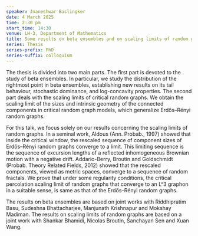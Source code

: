 ```yaml
---
speaker: Jnaneshwar Baslingker
date: 4 March 2025
time: 2:30 pm
start_time: 14:30
venue: LH-3, Department of Mathematics
title: Some results on beta ensembles and on scaling limits of random graphs
series: Thesis
series-prefix: PhD
series-suffix: colloquium
---
```


The thesis is divided into two main parts. The first part is devoted to the study of beta ensembles. In particular, we study the distribution of the rightmost point in beta ensembles, establishing new results on its tail behaviour, stochastic dominance, and log-concavity properties. The second part deals with the scaling limits of critical random graphs. We obtain the scaling limit of the sizes and intrinsic geometry of the connected components in critical random graph models, which generalize Erdős–Rényi random graphs.

For this talk, we focus solely on our results concerning the scaling limits of random graphs. In a seminal work, Aldous (Ann. Probab., 1997) showed that inside the critical window, the rescaled sequence of component sizes of Erdős–Rényi random graphs converge to a limit. This limiting sequence is the sequence of excursion lengths of a reflected inhomogeneous Brownian motion with a negative drift. Addario-Berry, Broutin and Goldschmidt (Probab. Theory Related Fields, 2012) showed that the rescaled components, viewed as metric spaces, converge to a sequence of random fractals. We prove that under some regularity conditions, the critical percolation scaling limit of random graphs that converge to an L^3 graphon in a suitable sense, is same as that of the Erdős–Rényi random graphs.

The results on beta ensembles are based on joint works with Riddhipratim Basu, Sudeshna Bhattacharjee, Manjunath Krishnapur and Mokshay Madiman. The results on scaling limits of random graphs are based on a joint work with Shankar Bhamidi, Nicolas Broutin, Sanchayan Sen and Xuan Wang.

